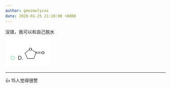 ```yaml
---
author: geezmolycos
date: 2020-01-25 21:28:00 +0800
---
```


没错，我可以和自己脱水

![](/assets/images/qq-zone/2020-02-10-dehydration.png)

---
👍 15人觉得很赞

